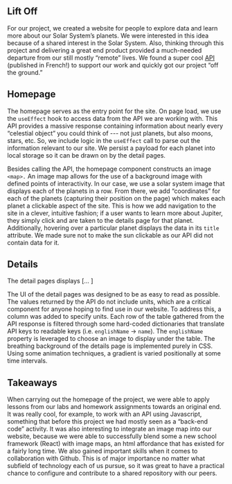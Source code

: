 ## Lift Off 

For our project, we created a website for people to explore data and learn more about our Solar System’s planets. We were interested in this idea because of a shared interest in the Solar System. Also, thinking through this project and delivering a great end product provided a much-needed departure from our still mostly “remote” lives. We found a super cool [API](https://api.le-systeme-solaire.net/rest/bodies) (published in French!) to support our work and quickly got our project “off the ground.”

## Homepage 

The homepage serves as the entry point for the site. On page load, we use the `useEffect` hook to access data from the API we are working with. This API provides a massive response containing information about nearly every “celestial object” you could think of --- not just planets, but also moons, stars, etc. So, we include logic in the `useEffect` call to parse out the information relevant to our site. We persist a payload for each planet into local storage so it can be drawn on by the detail pages.

Besides calling the API, the homepage component constructs an image `<map>.` An image map allows for the use of a background image with defined points of interactivity. In our case, we use a solar system image that displays each of the planets in a row. From there, we add “coordinates” for each of the planets (capturing their position on the page) which makes each planet a clickable aspect of the site. This is how we add navigation to the site in a clever, intuitive fashion; if a user wants to learn more about Jupiter, they simply click and are taken to the details page for that planet. Additionally, hovering over a particular planet displays the data in its `title` attribute. We made sure not to make the sun clickable as our API did not contain data for it.

## Details

The detail pages displays [... ]

The UI of the detail pages was designed to be as easy to read as possible. The values returned by the API do not include units, which are a critical component for anyone hoping to find use in our website. To address this, a column was added to specify units. Each row of the table gathered from the API response is filtered through some hard-coded dictionaries that translate API keys to readable keys (i.e. `englishName` -> `name`). The `englishName` property is leveraged to choose an image to display under the table. The breathing background of the details page is implemented purely in CSS. Using some animation techniques, a gradient is varied positionally at some time intervals.

## Takeaways

When carrying out the homepage of the project, we were able to apply lessons from our labs and homework assignments towards an original end. It was really cool, for example, to work with an API using Javascript, something that before this project we had mostly seen as a “back-end code” activity. It was also interesting to integrate an image map into our website, because we were able to successfully blend some a new school framework (React) with image maps, an html affordance that has existed for a fairly long time. We also gained important skills when it comes to collaboration with Github. This is of major importance no matter what subfield of technology each of us pursue, so it was great to have a practical chance to configure and contribute to a shared repository with our peers. 